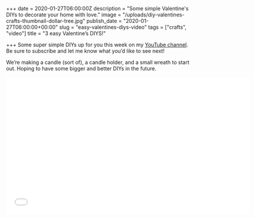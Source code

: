 +++
date = 2020-01-27T06:00:00Z
description = "Some simple Valentine's DIYs to decorate your home with love."
image = "/uploads/diy-valentines-crafts-thumbnail-dollar-tree.jpg"
publish_date = "2020-01-27T06:00:00+00:00"
slug = "easy-valentines-diys-video"
tags = ["crafts", "video"]
title = "3 easy Valentine’s DIYS!"

+++
Some super simple DIYs up for you this week on my [YouTube channel](https://www.youtube.com/channel/UCYEjfsNAqG2_csAC7FDUYcg). Be sure to subscribe and let me know what you’d like to see next!

We’re making a candle (sort of), a candle holder, and a small wreath to start out. Hoping to have some bigger and better DIYs in the future.

<iframe width="663" height="373" src="[https://www.youtube.com/embed/EBRNzi2q9jk](https://www.youtube.com/embed/EBRNzi2q9jk "https://www.youtube.com/embed/EBRNzi2q9jk")" frameborder="0" allow="accelerometer; autoplay; clipboard-write; encrypted-media; gyroscope; picture-in-picture" allowfullscreen></iframe>